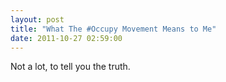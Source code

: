 ```yaml
---
layout: post
title: "What The #Occupy Movement Means to Me"
date: 2011-10-27 02:59:00 
---
```


Not a lot, to tell you the truth.